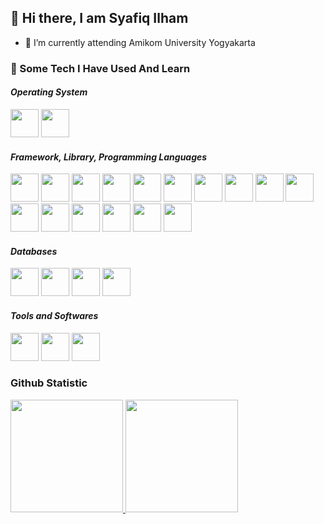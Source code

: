 ## 👋 Hi there, I am Syafiq Ilham 

<!--
**syafiq-is/syafiq-is** is a ✨ _special_ ✨ repository because its `README.md` (this file) appears on your GitHub profile.

Here are some ideas to get you started:

- 🔭 I’m currently working on ...
- 🌱 I’m currently learning ...
- 👯 I’m looking to collaborate on ...
- 🤔 I’m looking for help with ...
- 💬 Ask me about ...
- 📫 How to reach me: ...
- 😄 Pronouns: ...
- ⚡ Fun fact: ...
-->

- 🔭 I’m currently attending Amikom University Yogyakarta

### 🚀 Some Tech I Have Used And Learn

#### _Operating System_

<p aligh="left">
  <img width="45px" src="https://cdn.jsdelivr.net/gh/devicons/devicon@latest/icons/windows8/windows8-original.svg" />        
  <img width="45px" src="https://cdn.jsdelivr.net/gh/devicons/devicon@latest/icons/linux/linux-original.svg" />
</p>


#### _Framework, Library, Programming Languages_

<p aligh="left">
  <img width="45px" src="https://cdn.jsdelivr.net/gh/devicons/devicon@latest/icons/git/git-original.svg" />
  <img width="45px" src="https://cdn.jsdelivr.net/gh/devicons/devicon@latest/icons/react/react-original.svg" />
  <img width="45px" height="45px" style="padding-top: -5px" src="https://static.cdnlogo.com/logos/r/18/react-native.svg">
  <img width="45px" src="https://cdn.jsdelivr.net/gh/devicons/devicon@latest/icons/vuejs/vuejs-original.svg" />
  <img width="45px" src="https://cdn.jsdelivr.net/gh/devicons/devicon@latest/icons/laravel/laravel-original.svg" />
  <img width="45px" src="https://cdn.jsdelivr.net/gh/devicons/devicon@latest/icons/html5/html5-original.svg" />
  <img width="45px" src="https://cdn.jsdelivr.net/gh/devicons/devicon@latest/icons/css3/css3-original.svg" />
  <img width="45px" src="https://cdn.jsdelivr.net/gh/devicons/devicon@latest/icons/typescript/typescript-original.svg" />
  <img width="45px" src="https://cdn.jsdelivr.net/gh/devicons/devicon@latest/icons/javascript/javascript-original.svg" />
  <img width="45px" src="https://cdn.jsdelivr.net/gh/devicons/devicon@latest/icons/nodejs/nodejs-original.svg" />
  <img width="45px" src="https://cdn.jsdelivr.net/gh/devicons/devicon@latest/icons/cplusplus/cplusplus-original.svg" />
  <img width="45px" src="https://cdn.jsdelivr.net/gh/devicons/devicon@latest/icons/python/python-original.svg" />
  <img width="45px" src="https://cdn.jsdelivr.net/gh/devicons/devicon@latest/icons/go/go-original-wordmark.svg" />
  <img width="45px" src="https://cdn.jsdelivr.net/gh/devicons/devicon@latest/icons/php/php-original.svg" />
  <img width="45px" src="https://cdn.jsdelivr.net/gh/devicons/devicon@latest/icons/bootstrap/bootstrap-original.svg" />
  <img width="45px" src="https://cdn.jsdelivr.net/gh/devicons/devicon@latest/icons/tailwindcss/tailwindcss-original.svg" />
</p>

#### _Databases_

<p aligh="left">
  <img width="45px" src="https://cdn.jsdelivr.net/gh/devicons/devicon@latest/icons/mysql/mysql-original-wordmark.svg" />
  <img width="45px" src="https://cdn.jsdelivr.net/gh/devicons/devicon@latest/icons/mongodb/mongodb-original-wordmark.svg" />
  <img width="45px" src="https://cdn.jsdelivr.net/gh/devicons/devicon@latest/icons/supabase/supabase-original.svg" />
  <img width="45px" src="https://cdn.jsdelivr.net/gh/devicons/devicon@latest/icons/firebase/firebase-original.svg" />
</p>

#### _Tools and Softwares_

<p aligh="left">
  <img width="45px" src="https://cdn.jsdelivr.net/gh/devicons/devicon@latest/icons/vscode/vscode-original.svg" />
  <img width="45px" src="https://cdn.jsdelivr.net/gh/devicons/devicon@latest/icons/figma/figma-original.svg" />
  <img width="45px" src="https://cdn.jsdelivr.net/gh/devicons/devicon@latest/icons/blender/blender-original.svg" />          
</p>

### Github Statistic
<p align="left">
<a href="https://github.com/syafiq-is">
  <img height="180em" src="https://github-readme-stats-eight-theta.vercel.app/api?username=syafiq-is&show_icons=true&theme=radical&include_all_commits=true&count_private=true"/>
  <img height="180em" src="https://github-readme-stats-eight-theta.vercel.app/api/top-langs/?username=syafiq-is&layout=compact&langs_count=9&theme=radical&hide=NSIS"/>
</a>
</p>
          
